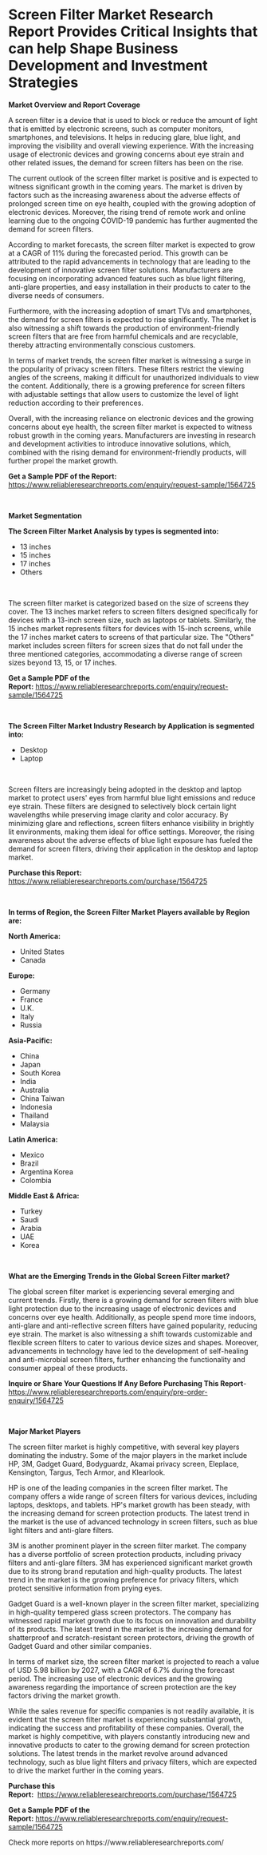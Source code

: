 <p><h1>Screen Filter Market Research Report Provides Critical Insights that can help Shape Business Development and Investment Strategies</h1></p><p><strong>Market Overview and Report Coverage</strong></p>
<p><p>A screen filter is a device that is used to block or reduce the amount of light that is emitted by electronic screens, such as computer monitors, smartphones, and televisions. It helps in reducing glare, blue light, and improving the visibility and overall viewing experience. With the increasing usage of electronic devices and growing concerns about eye strain and other related issues, the demand for screen filters has been on the rise.</p><p>The current outlook of the screen filter market is positive and is expected to witness significant growth in the coming years. The market is driven by factors such as the increasing awareness about the adverse effects of prolonged screen time on eye health, coupled with the growing adoption of electronic devices. Moreover, the rising trend of remote work and online learning due to the ongoing COVID-19 pandemic has further augmented the demand for screen filters.</p><p>According to market forecasts, the screen filter market is expected to grow at a CAGR of 11% during the forecasted period. This growth can be attributed to the rapid advancements in technology that are leading to the development of innovative screen filter solutions. Manufacturers are focusing on incorporating advanced features such as blue light filtering, anti-glare properties, and easy installation in their products to cater to the diverse needs of consumers.</p><p>Furthermore, with the increasing adoption of smart TVs and smartphones, the demand for screen filters is expected to rise significantly. The market is also witnessing a shift towards the production of environment-friendly screen filters that are free from harmful chemicals and are recyclable, thereby attracting environmentally conscious customers.</p><p>In terms of market trends, the screen filter market is witnessing a surge in the popularity of privacy screen filters. These filters restrict the viewing angles of the screens, making it difficult for unauthorized individuals to view the content. Additionally, there is a growing preference for screen filters with adjustable settings that allow users to customize the level of light reduction according to their preferences.</p><p>Overall, with the increasing reliance on electronic devices and the growing concerns about eye health, the screen filter market is expected to witness robust growth in the coming years. Manufacturers are investing in research and development activities to introduce innovative solutions, which, combined with the rising demand for environment-friendly products, will further propel the market growth.</p></p>
<p><strong>Get a Sample PDF of the Report:</strong> <a href="https://www.reliableresearchreports.com/enquiry/request-sample/1564725">https://www.reliableresearchreports.com/enquiry/request-sample/1564725</a></p>
<p>&nbsp;</p>
<p><strong>Market Segmentation</strong></p>
<p><strong>The Screen Filter Market Analysis by types is segmented into:</strong></p>
<p><ul><li>13 inches</li><li>15 inches</li><li>17 inches</li><li>Others</li></ul></p>
<p>&nbsp;</p>
<p><p>The screen filter market is categorized based on the size of screens they cover. The 13 inches market refers to screen filters designed specifically for devices with a 13-inch screen size, such as laptops or tablets. Similarly, the 15 inches market represents filters for devices with 15-inch screens, while the 17 inches market caters to screens of that particular size. The "Others" market includes screen filters for screen sizes that do not fall under the three mentioned categories, accommodating a diverse range of screen sizes beyond 13, 15, or 17 inches.</p></p>
<p><strong>Get a Sample PDF of the Report:</strong>&nbsp;<a href="https://www.reliableresearchreports.com/enquiry/request-sample/1564725">https://www.reliableresearchreports.com/enquiry/request-sample/1564725</a></p>
<p>&nbsp;</p>
<p><strong>The Screen Filter Market Industry Research by Application is segmented into:</strong></p>
<p><ul><li>Desktop</li><li>Laptop</li></ul></p>
<p>&nbsp;</p>
<p><p>Screen filters are increasingly being adopted in the desktop and laptop market to protect users' eyes from harmful blue light emissions and reduce eye strain. These filters are designed to selectively block certain light wavelengths while preserving image clarity and color accuracy. By minimizing glare and reflections, screen filters enhance visibility in brightly lit environments, making them ideal for office settings. Moreover, the rising awareness about the adverse effects of blue light exposure has fueled the demand for screen filters, driving their application in the desktop and laptop market.</p></p>
<p><strong>Purchase this Report:</strong>&nbsp; <a href="https://www.reliableresearchreports.com/purchase/1564725">https://www.reliableresearchreports.com/purchase/1564725</a></p>
<p>&nbsp;</p>
<p><strong>In terms of Region, the Screen Filter Market Players available by Region are:</strong></p>
<p>
    <p> <strong> North America: </strong>
        <ul>
            <li>United States</li>
            <li>Canada</li>
        </ul>
        </p> 
    <p> <strong> Europe: </strong>
        <ul>
            <li>Germany</li>
            <li>France</li>
            <li>U.K.</li>
            <li>Italy</li>
            <li>Russia</li>
        </ul>
        </p> 
    <p> <strong> Asia-Pacific: </strong>
        <ul>
            <li>China</li>
            <li>Japan</li>
            <li>South Korea</li>
            <li>India</li>
            <li>Australia</li>
            <li>China Taiwan</li>
            <li>Indonesia</li>
            <li>Thailand</li>
            <li>Malaysia</li>
        </ul>
        </p> 
    <p> <strong> Latin America: </strong>
        <ul>
            <li>Mexico</li>
            <li>Brazil</li>
            <li>Argentina Korea</li>
            <li>Colombia</li>
        </ul>
        </p> 
    <p> <strong> Middle East & Africa: </strong>
        <ul>
            <li>Turkey</li>
            <li>Saudi</li>
            <li>Arabia</li>
            <li>UAE</li>
            <li>Korea</li>
        </ul>
    </p>
    </p>
<p>&nbsp;</p>
<p><strong>What are the Emerging Trends in the Global Screen Filter market?</strong></p>
<p><p>The global screen filter market is experiencing several emerging and current trends. Firstly, there is a growing demand for screen filters with blue light protection due to the increasing usage of electronic devices and concerns over eye health. Additionally, as people spend more time indoors, anti-glare and anti-reflective screen filters have gained popularity, reducing eye strain. The market is also witnessing a shift towards customizable and flexible screen filters to cater to various device sizes and shapes. Moreover, advancements in technology have led to the development of self-healing and anti-microbial screen filters, further enhancing the functionality and consumer appeal of these products.</p></p>
<p><strong>Inquire or Share Your Questions If Any Before Purchasing This Report</strong>- <a href="https://www.reliableresearchreports.com/enquiry/pre-order-enquiry/1564725">https://www.reliableresearchreports.com/enquiry/pre-order-enquiry/1564725</a></p>
<p>&nbsp;</p>
<p><strong>Major Market Players</strong></p>
<p><p>The screen filter market is highly competitive, with several key players dominating the industry. Some of the major players in the market include HP, 3M, Gadget Guard, Bodyguardz, Akamai privacy screen, Eleplace, Kensington, Targus, Tech Armor, and Klearlook. </p><p>HP is one of the leading companies in the screen filter market. The company offers a wide range of screen filters for various devices, including laptops, desktops, and tablets. HP's market growth has been steady, with the increasing demand for screen protection products. The latest trend in the market is the use of advanced technology in screen filters, such as blue light filters and anti-glare filters.</p><p>3M is another prominent player in the screen filter market. The company has a diverse portfolio of screen protection products, including privacy filters and anti-glare filters. 3M has experienced significant market growth due to its strong brand reputation and high-quality products. The latest trend in the market is the growing preference for privacy filters, which protect sensitive information from prying eyes.</p><p>Gadget Guard is a well-known player in the screen filter market, specializing in high-quality tempered glass screen protectors. The company has witnessed rapid market growth due to its focus on innovation and durability of its products. The latest trend in the market is the increasing demand for shatterproof and scratch-resistant screen protectors, driving the growth of Gadget Guard and other similar companies.</p><p>In terms of market size, the screen filter market is projected to reach a value of USD 5.98 billion by 2027, with a CAGR of 6.7% during the forecast period. The increasing use of electronic devices and the growing awareness regarding the importance of screen protection are the key factors driving the market growth.</p><p>While the sales revenue for specific companies is not readily available, it is evident that the screen filter market is experiencing substantial growth, indicating the success and profitability of these companies. Overall, the market is highly competitive, with players constantly introducing new and innovative products to cater to the growing demand for screen protection solutions. The latest trends in the market revolve around advanced technology, such as blue light filters and privacy filters, which are expected to drive the market further in the coming years.</p></p>
<p><strong>Purchase this Report:</strong>&nbsp;&nbsp;<a href="https://www.reliableresearchreports.com/purchase/1564725">https://www.reliableresearchreports.com/purchase/1564725</a></p>
<p></p>
<p><strong>Get a Sample PDF of the Report:</strong>&nbsp;<a href="https://www.reliableresearchreports.com/enquiry/request-sample/1564725">https://www.reliableresearchreports.com/enquiry/request-sample/1564725</a></p>
<p>Check more reports on https://www.reliableresearchreports.com/</p>